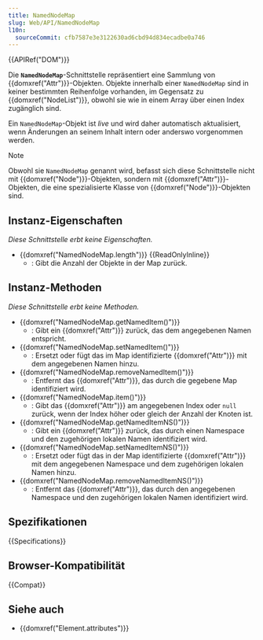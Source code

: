 ```yaml
---
title: NamedNodeMap
slug: Web/API/NamedNodeMap
l10n:
  sourceCommit: cfb7587e3e3122630ad6cbd94d834ecadbe0a746
---
```


{{APIRef("DOM")}}

Die **`NamedNodeMap`**-Schnittstelle repräsentiert eine Sammlung von {{domxref("Attr")}}-Objekten. Objekte innerhalb einer `NamedNodeMap` sind in keiner bestimmten Reihenfolge vorhanden, im Gegensatz zu {{domxref("NodeList")}}, obwohl sie wie in einem Array über einen Index zugänglich sind.

Ein `NamedNodeMap`-Objekt ist _live_ und wird daher automatisch aktualisiert, wenn Änderungen an seinem Inhalt intern oder anderswo vorgenommen werden.

> [!NOTE]
> Obwohl sie `NamedNodeMap` genannt wird, befasst sich diese Schnittstelle nicht mit {{domxref("Node")}}-Objekten, sondern mit {{domxref("Attr")}}-Objekten, die eine spezialisierte Klasse von {{domxref("Node")}}-Objekten sind.

## Instanz-Eigenschaften

_Diese Schnittstelle erbt keine Eigenschaften._

- {{domxref("NamedNodeMap.length")}} {{ReadOnlyInline}}
  - : Gibt die Anzahl der Objekte in der Map zurück.

## Instanz-Methoden

_Diese Schnittstelle erbt keine Methoden._

- {{domxref("NamedNodeMap.getNamedItem()")}}
  - : Gibt ein {{domxref("Attr")}} zurück, das dem angegebenen Namen entspricht.
- {{domxref("NamedNodeMap.setNamedItem()")}}
  - : Ersetzt oder fügt das im Map identifizierte {{domxref("Attr")}} mit dem angegebenen Namen hinzu.
- {{domxref("NamedNodeMap.removeNamedItem()")}}
  - : Entfernt das {{domxref("Attr")}}, das durch die gegebene Map identifiziert wird.
- {{domxref("NamedNodeMap.item()")}}
  - : Gibt das {{domxref("Attr")}} am angegebenen Index oder `null` zurück, wenn der Index höher oder gleich der Anzahl der Knoten ist.
- {{domxref("NamedNodeMap.getNamedItemNS()")}}
  - : Gibt ein {{domxref("Attr")}} zurück, das durch einen Namespace und den zugehörigen lokalen Namen identifiziert wird.
- {{domxref("NamedNodeMap.setNamedItemNS()")}}
  - : Ersetzt oder fügt das in der Map identifizierte {{domxref("Attr")}} mit dem angegebenen Namespace und dem zugehörigen lokalen Namen hinzu.
- {{domxref("NamedNodeMap.removeNamedItemNS()")}}
  - : Entfernt das {{domxref("Attr")}}, das durch den angegebenen Namespace und den zugehörigen lokalen Namen identifiziert wird.

## Spezifikationen

{{Specifications}}

## Browser-Kompatibilität

{{Compat}}

## Siehe auch

- {{domxref("Element.attributes")}}
